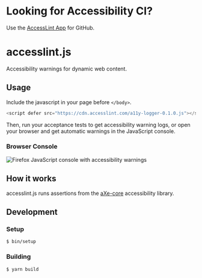# Looking for Accessibility CI?

Use the [AccessLint App](https://app.accesslint.com) for GitHub.

# accesslint.js

Accessibility warnings for dynamic web content.

## Usage

Include the javascript in your page before `</body>`.

```js
<script defer src="https://cdn.accesslint.com/a11y-logger-0.1.0.js"></script>
```

Then, run your acceptance tests to get accessibility warning logs,
or open your browser and get automatic warnings in the JavaScript console.

### Browser Console

![Firefox JavaScript console with accessibility warnings](https://cloud.githubusercontent.com/assets/108163/15451467/c36dd858-1f91-11e6-9c5f-7a945c7b38f7.png)

## How it works

accesslint.js runs assertions from the
[aXe-core](https://github.com/dequelabs/axe-core) accessibility library.

## Development

### Setup

    $ bin/setup

### Building

    $ yarn build

